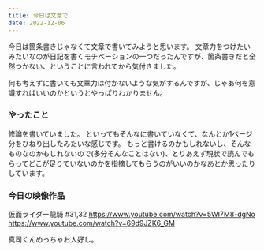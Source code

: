 ```yaml
---
title: 今日は文章で
date: 2022-12-06
---
```


今日は箇条書きじゃなくて文章で書いてみようと思います。
文章力をつけたいみたいなのが日記を書くモチベーションの一つだったんですが、箇条書きだと全然つかない、ということに言われてから気付きました。

何も考えずに書いても文章力は付かないような気がするんですが、じゃあ何を意識すればいいのかというとやっぱりわかりません。

### やったこと
修論を書いていました。
といってもそんなに書いていなくて、なんとか1ページ分をひねり出したみたいな感じです。
もっと書けるのかもしれないし、そんなものなのかもしれないので(多分そんなことはない)、とりあえず現状で読んでもらってどこが足りていないのかを指摘してもらうのがいいのかなあとか思ったりしています。

### 今日の映像作品
仮面ライダー龍騎 #31,32 <https://www.youtube.com/watch?v=5WI7M8-dgNo> <https://www.youtube.com/watch?v=69d9JZK6_GM>

真司くんめっちゃお人好し。
